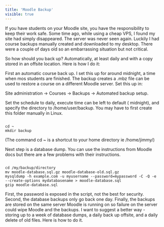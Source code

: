 ```yaml
---
title: 'Moodle Backup'
visible: true
---
```


If you have students on your Moodle site, you have the responsibility to keep their work safe. Some time ago, while using a cheap VPS, I found my site had simply disappeared. The server was never seen again. Luckily I had course backups manually created and downloaded to my desktop. There were a couple of days old so an embarrassing situation but not critical.

So how should you back up? Automatically, at least daily and  with a copy stored in an offsite location. Here is how I do it:

First an automatic course back up. I set this up for around midnight, a time when mos students are finished. The backup creates a .mbz file can be used to restore a course on a different Moodle server. Set this up in:

Site administration -> Courses -> Backups -> Automated backup setup.

Set the schedule to daily, execute time can be left to default ( midnight), and specify the directory to /home/user/backup. You may have to first create this folder manually in Linux.

<pre><code>
cd ~
mkdir backup
</code></pre>


(The command cd ~ is a shortcut to your home directory ie /home/jimmy/)

Next step is a database dump. You can use the instructions from Moodle docs but there are a few problems with their instructions.

<pre><code>
cd /my/backup/directory
mv moodle-database.sql.gz moodle-database-old.sql.gz
mysqldump -h example.com -u myusername --password=mypassword -C -Q -e --create-options mydatabasename > moodle-database.sql
gzip moodle-database.sql
</code></pre>


First, the password is exposed in the script, not the best for security. Second, the database backups only go back one day. Finally, the backups are stored on the same server Moodle is running on so failure on the server could wipe Moodle and the backups. I want to suggest a better way - storing up to a week of database dumps, a daily back up offsite, and a daily delete of old files. Here is how to do it.